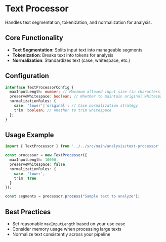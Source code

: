 # Text Processor

Handles text segmentation, tokenization, and normalization for analysis.

## Core Functionality

- **Text Segmentation**: Splits input text into manageable segments
- **Tokenization**: Breaks text into tokens for analysis
- **Normalization**: Standardizes text (case, whitespace, etc.)

## Configuration

```typescript
interface TextProcessorConfig {
  maxInputLength: number; // Maximum allowed input size (in characters)
  preserveWhitespace: boolean; // Whether to maintain original whitespace
  normalizationRules: {
    case: 'lower'|'original'; // Case normalization strategy
    trim: boolean; // Whether to trim whitespace
  };
}
```

## Usage Example

```typescript
import { TextProcessor } from '../../src/main/analysis/text-processor';

const processor = new TextProcessor({
  maxInputLength: 10000,
  preserveWhitespace: false,
  normalizationRules: {
    case: 'lower',
    trim: true
  }
});

const segments = processor.process("Sample text to analyze");
```

## Best Practices

- Set reasonable `maxInputLength` based on your use case
- Consider memory usage when processing large texts
- Normalize text consistently across your pipeline